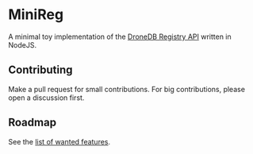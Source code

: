 # MiniReg

A minimal toy implementation of the [DroneDB Registry API](https://github.com/DroneDB/Registry) written in NodeJS.

## Contributing

Make a pull request for small contributions. For big contributions, please open a discussion first.

## Roadmap

See the [list of wanted features](https://github.com/DroneDB/MiniReg/issues?q=is%3Aopen+is%3Aissue+label%3A%22new+feature%22).
